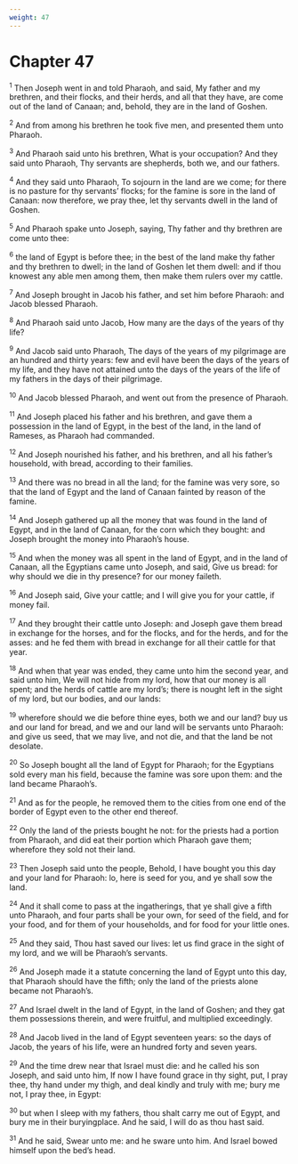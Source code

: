 ```yaml
---
weight: 47
---
```


# Chapter 47

<sup>1</sup> Then Joseph went in and told Pharaoh, and said, My father and my brethren, and their flocks, and their herds, and all that they have, are come out of the land of Canaan; and, behold, they are in the land of Goshen. 

<sup>2</sup> And from among his brethren he took five men, and presented them unto Pharaoh. 

<sup>3</sup> And Pharaoh said unto his brethren, What is your occupation? And they said unto Pharaoh, Thy servants are shepherds, both we, and our fathers. 

<sup>4</sup> And they said unto Pharaoh, To sojourn in the land are we come; for there is no pasture for thy servants’ flocks; for the famine is sore in the land of Canaan: now therefore, we pray thee, let thy servants dwell in the land of Goshen. 

<sup>5</sup> And Pharaoh spake unto Joseph, saying, Thy father and thy brethren are come unto thee: 

<sup>6</sup> the land of Egypt is before thee; in the best of the land make thy father and thy brethren to dwell; in the land of Goshen let them dwell: and if thou knowest any able men among them, then make them rulers over my cattle. 

<sup>7</sup> And Joseph brought in Jacob his father, and set him before Pharaoh: and Jacob blessed Pharaoh. 

<sup>8</sup> And Pharaoh said unto Jacob, How many are the days of the years of thy life? 

<sup>9</sup> And Jacob said unto Pharaoh, The days of the years of my pilgrimage are an hundred and thirty years: few and evil have been the days of the years of my life, and they have not attained unto the days of the years of the life of my fathers in the days of their pilgrimage. 

<sup>10</sup> And Jacob blessed Pharaoh, and went out from the presence of Pharaoh. 

<sup>11</sup> And Joseph placed his father and his brethren, and gave them a possession in the land of Egypt, in the best of the land, in the land of Rameses, as Pharaoh had commanded. 

<sup>12</sup> And Joseph nourished his father, and his brethren, and all his father’s household, with bread, according to their families. 

<sup>13</sup> And there was no bread in all the land; for the famine was very sore, so that the land of Egypt and the land of Canaan fainted by reason of the famine. 

<sup>14</sup> And Joseph gathered up all the money that was found in the land of Egypt, and in the land of Canaan, for the corn which they bought: and Joseph brought the money into Pharaoh’s house. 

<sup>15</sup> And when the money was all spent in the land of Egypt, and in the land of Canaan, all the Egyptians came unto Joseph, and said, Give us bread: for why should we die in thy presence? for our money faileth. 

<sup>16</sup> And Joseph said, Give your cattle; and I will give you for your cattle, if money fail. 

<sup>17</sup> And they brought their cattle unto Joseph: and Joseph gave them bread in exchange for the horses, and for the flocks, and for the herds, and for the asses: and he fed them with bread in exchange for all their cattle for that year. 

<sup>18</sup> And when that year was ended, they came unto him the second year, and said unto him, We will not hide from my lord, how that our money is all spent; and the herds of cattle are my lord’s; there is nought left in the sight of my lord, but our bodies, and our lands: 

<sup>19</sup> wherefore should we die before thine eyes, both we and our land? buy us and our land for bread, and we and our land will be servants unto Pharaoh: and give us seed, that we may live, and not die, and that the land be not desolate. 

<sup>20</sup> So Joseph bought all the land of Egypt for Pharaoh; for the Egyptians sold every man his field, because the famine was sore upon them: and the land became Pharaoh’s. 

<sup>21</sup> And as for the people, he removed them to the cities from one end of the border of Egypt even to the other end thereof. 

<sup>22</sup> Only the land of the priests bought he not: for the priests had a portion from Pharaoh, and did eat their portion which Pharaoh gave them; wherefore they sold not their land. 

<sup>23</sup> Then Joseph said unto the people, Behold, I have bought you this day and your land for Pharaoh: lo, here is seed for you, and ye shall sow the land. 

<sup>24</sup> And it shall come to pass at the ingatherings, that ye shall give a fifth unto Pharaoh, and four parts shall be your own, for seed of the field, and for your food, and for them of your households, and for food for your little ones. 

<sup>25</sup> And they said, Thou hast saved our lives: let us find grace in the sight of my lord, and we will be Pharaoh’s servants. 

<sup>26</sup> And Joseph made it a statute concerning the land of Egypt unto this day, that Pharaoh should have the fifth; only the land of the priests alone became not Pharaoh’s. 

<sup>27</sup> And Israel dwelt in the land of Egypt, in the land of Goshen; and they gat them possessions therein, and were fruitful, and multiplied exceedingly. 

<sup>28</sup> And Jacob lived in the land of Egypt seventeen years: so the days of Jacob, the years of his life, were an hundred forty and seven years. 

<sup>29</sup> And the time drew near that Israel must die: and he called his son Joseph, and said unto him, If now I have found grace in thy sight, put, I pray thee, thy hand under my thigh, and deal kindly and truly with me; bury me not, I pray thee, in Egypt: 

<sup>30</sup> but when I sleep with my fathers, thou shalt carry me out of Egypt, and bury me in their buryingplace. And he said, I will do as thou hast said. 

<sup>31</sup> And he said, Swear unto me: and he sware unto him. And Israel bowed himself upon the bed’s head. 


